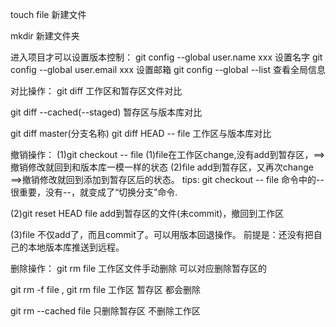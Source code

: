 touch file  新建文件

mkdir   新建文件夹  

进入项目才可以设置版本控制：
git config --global user.name xxx   设置名字
git config --global user.email xxx  设置邮箱
git config --global --list 查看全局信息

对比操作：
git diff    工作区和暂存区文件对比

git diff --cached(--staged)  暂存区与版本库对比

git diff master(分支名称)  git diff HEAD -- file    工作区与版本库对比 

撤销操作：
(1)git checkout -- file
    (1)file在工作区change,没有add到暂存区，==>撤销修改就回到和版本库一模一样的状态
    (2)file add到暂存区，又再次change ==>撤销修改就回到添加到暂存区后的状态。
    tips: git checkout -- file 命令中的--很重要，没有--，就变成了“切换分支”命令.

(2)git reset HEAD file   add到暂存区的文件(未commit)，撤回到工作区

(3)file 不仅add了，而且commit了。可以用版本回退操作。
        前提是：还没有把自己的本地版本库推送到远程。

<!-- git commit --amend  撤销提交操作(2次修改，1个添加提交，)  更改上次提交 -->

删除操作：
git  rm file  工作区文件手动删除  可以对应删除暂存区的

git rm -f   file ,  git rm  file 	工作区 暂存区 都会删除

git rm --cached  file	  只删除暂存区  不删除工作区